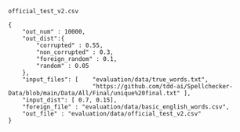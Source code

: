 ```official_test_v2.csv```  

```
{
    "out_num" : 10000,
    "out_dist":{
        "corrupted" : 0.55,
        "non_corrupted" : 0.3,
        "foreign_random" : 0.1,
        "random" : 0.05
    },
    "input_files": [    "evaluation/data/true_words.txt",
                        "https://github.com/tdd-ai/Spellchecker-Data/blob/main/Data/All/Final/unique%20final.txt" ],
    "input_dist": [ 0.7, 0.15],
    "foreign_file" : "evaluation/data/basic_english_words.csv",
    "out_file" : "evaluation/data/official_test_v2.csv"
}
```